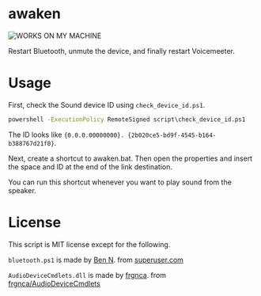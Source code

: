 # awaken
![WORKS ON MY MACHINE](https://rawcdn.githack.com/eai04191/userscript-graveyard/1e3ed209a27b34469f825582b2ec02019c8a70bf/for-the-badge/works-on-my-machine.svg)

Restart Bluetooth, unmute the device, and finally restart Voicemeeter.

# Usage

First, check the Sound device ID using `check_device_id.ps1`.

```cmd
powershell -ExecutionPolicy RemoteSigned script\check_device_id.ps1
```

The ID looks like `{0.0.0.00000000}. {2b020ce5-bd9f-4545-b164-b388767d21f0}`.

Next, create a shortcut to awaken.bat. Then open the properties and insert the space and ID at the end of the link destination.

You can run this shortcut whenever you want to play sound from the speaker.

# License

This script is MIT license except for the following.

`bluetooth.ps1` is made by [Ben N](https://superuser.com/users/380318/ben-n). from [superuser.com](https://superuser.com/questions/1168551/turn-on-off-bluetooth-radio-adapter-from-cmd-powershell-in-windows-10)

`AudioDeviceCmdlets.dll` is made by [frgnca](https://github.com/frgnca). from [frgnca/AudioDeviceCmdlets](https://github.com/frgnca/AudioDeviceCmdlets)
